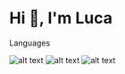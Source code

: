 # Hi 👋, I'm Luca

Languages

![alt text](https://camo.githubusercontent.com/13b06086db728b64f3cfe803217bf01da3014ff3e4a7484d6b154f067b779aa6/68747470733a2f2f696d672e736869656c64732e696f2f62616467652f2d48746d6c2d3035313232413f7374796c653d666f722d7468652d626164676526636f6c6f723d316631663166266c6f676f3d68746d6c35)
![alt text](https://camo.githubusercontent.com/6fdad138de73d81d3a59d8b837b3c409390942ed5f74d0634f72faf5e44bf0e4/68747470733a2f2f696d672e736869656c64732e696f2f62616467652f2d4373732d3035313232413f7374796c653d666f722d7468652d626164676526636f6c6f723d316631663166266c6f676f3d63737333266c6f676f436f6c6f723d324339444437)
![alt text]([https://camo.githubusercontent.com/57ded3035615b6098c5c223323ce49262c884e8440f5952fca6e901b4444d35a/68747470733a2f2f696d672e736869656c64732e696f2f62616467652f2d4a6176617363726970742d4636444631423f7374796c653d666f722d7468652d626164676526636f6c6f723d316631663166266c6f676f3d6a617661736372697074266c6f676f436f6c6f723d463644463142)
